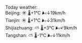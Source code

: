 Today weather:  
Beijing: ☀️ 🌡️+1°C 🌬️↓19km/h  
Tianjin: ☀️ 🌡️+1°C 🌬️↓31km/h  
Shijiazhuang: ⛅️  🌡️+3°C 🌬️↙9km/h  
Tangshan: ⛅️  🌡️-1°C 🌬️↓11km/h  
